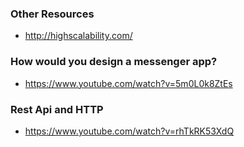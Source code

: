 ### Other Resources
- http://highscalability.com/

### How would you design a messenger app?
- https://www.youtube.com/watch?v=5m0L0k8ZtEs

### Rest Api and HTTP
- https://www.youtube.com/watch?v=rhTkRK53XdQ
